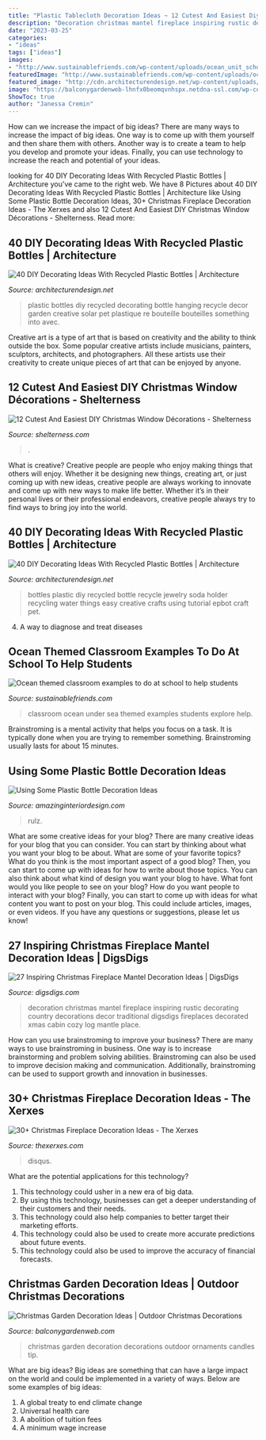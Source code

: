 ```yaml
---
title: "Plastic Tablecloth Decoration Ideas ~ 12 Cutest And Easiest Diy Christmas Window Décorations"
description: "Decoration christmas mantel fireplace inspiring rustic decorating country decorations decor traditional digsdigs fireplaces decorated xmas cabin cozy log mantle place"
date: "2023-03-25"
categories:
- "ideas"
tags: ["ideas"]
images:
- "http://www.sustainablefriends.com/wp-content/uploads/ocean_unit_school_ideas_classroom.jpg"
featuredImage: "http://www.sustainablefriends.com/wp-content/uploads/ocean_unit_school_ideas_classroom.jpg"
featured_image: "http://cdn.architecturendesign.net/wp-content/uploads/2014/09/DIY-Plastic-Bottles-ideas-20.jpg"
image: "https://balconygardenweb-lhnfx0beomqvnhspx.netdna-ssl.com/wp-content/uploads/2015/12/garden-christmas-decoration-1_mini.jpg"
ShowToc: true
author: "Janessa Cremin"
---
```



How can we increase the impact of big ideas?
There are many ways to increase the impact of big ideas. One way is to come up with them yourself and then share them with others. Another way is to create a team to help you develop and promote your ideas. Finally, you can use technology to increase the reach and potential of your ideas.

	

		
looking for 40 DIY Decorating Ideas With Recycled Plastic Bottles | Architecture you've came to the right web. We have 8 Pictures about 40 DIY Decorating Ideas With Recycled Plastic Bottles | Architecture like Using Some Plastic Bottle Decoration Ideas, 30+ Christmas Fireplace Decoration Ideas - The Xerxes and also 12 Cutest And Easiest DIY Christmas Window Décorations - Shelterness. Read more:
		
    
## 40 DIY Decorating Ideas With Recycled Plastic Bottles | Architecture

<img loading=lazy src="http://cdn.architecturendesign.net/wp-content/uploads/2014/09/DIY-Plastic-Bottles-ideas-20.jpg" onerror="this.onerror=null;this.src='https://tse2.mm.bing.net/th?id=OIP.O4khexyC2Pp1s2suZsFxdQHaJ5&amp;pid=15.1';" alt="40 DIY Decorating Ideas With Recycled Plastic Bottles | Architecture">

_Source: architecturendesign.net_

>plastic bottles diy recycled decorating bottle hanging recycle decor garden creative solar pet plastique re bouteille bouteilles something into avec. 

	

Creative art is a type of art that is based on creativity and the ability to think outside the box. Some popular creative artists include musicians, painters, sculptors, architects, and photographers. All these artists use their creativity to create unique pieces of art that can be enjoyed by anyone.

    
## 12 Cutest And Easiest DIY Christmas Window Décorations - Shelterness

<img loading=lazy src="https://i.shelterness.com/2016/11/cutest-and-easiest-diy-christmas-window-decor-ideas-1.jpg" onerror="this.onerror=null;this.src='https://tse3.mm.bing.net/th?id=OIP.irkIT5R4ZyAafCciOPl5oQHaLG&amp;pid=15.1';" alt="12 Cutest And Easiest DIY Christmas Window Décorations - Shelterness">

_Source: shelterness.com_

>. 

	

What is creative?
Creative people are people who enjoy making things that others will enjoy. Whether it be designing new things, creating art, or just coming up with new ideas, creative people are always working to innovate and come up with new ways to make life better. Whether it’s in their personal lives or their professional endeavors, creative people always try to find ways to bring joy into the world.

    
## 40 DIY Decorating Ideas With Recycled Plastic Bottles | Architecture

<img loading=lazy src="http://cdn.architecturendesign.net/wp-content/uploads/2014/09/DIY-Plastic-Bottles-ideas-25.jpg" onerror="this.onerror=null;this.src='https://tse3.mm.bing.net/th?id=OIP.w4HDLXvbw8qFSAIjaDzQhQHaJ_&amp;pid=15.1';" alt="40 DIY Decorating Ideas With Recycled Plastic Bottles | Architecture">

_Source: architecturendesign.net_

>bottles plastic diy recycled bottle recycle jewelry soda holder recycling water things easy creative crafts using tutorial epbot craft pet. 

	

4. A way to diagnose and treat diseases 

    
## Ocean Themed Classroom Examples To Do At School To Help Students

<img loading=lazy src="http://www.sustainablefriends.com/wp-content/uploads/ocean_unit_school_ideas_classroom.jpg" onerror="this.onerror=null;this.src='https://tse3.mm.bing.net/th?id=OIP.gFsLET3CR9g25KIRTFef3wHaJ4&amp;pid=15.1';" alt="Ocean themed classroom examples to do at school to help students">

_Source: sustainablefriends.com_

>classroom ocean under sea themed examples students explore help. 

	

Brainstroming is a mental activity that helps you focus on a task. It is typically done when you are trying to remember something. Brainstroming usually lasts for about 15 minutes.

    
## Using Some Plastic Bottle Decoration Ideas

<img loading=lazy src="https://www.amazinginteriordesign.com/wp-content/uploads/2013/10/p5.jpg" onerror="this.onerror=null;this.src='https://tse2.mm.bing.net/th?id=OIP.lAXUE2m33Xg7zX78_T0q8AHaMY&amp;pid=15.1';" alt="Using Some Plastic Bottle Decoration Ideas">

_Source: amazinginteriordesign.com_

>rulz. 

	

What are some creative ideas for your blog?
There are many creative ideas for your blog that you can consider. You can start by thinking about what you want your blog to be about. What are some of your favorite topics? What do you think is the most important aspect of a good blog? Then, you can start to come up with ideas for how to write about those topics. You can also think about what kind of design you want your blog to have. What font would you like people to see on your blog? How do you want people to interact with your blog? Finally, you can start to come up with ideas for what content you want to post on your blog. This could include articles, images, or even videos. If you have any questions or suggestions, please let us know!

    
## 27 Inspiring Christmas Fireplace Mantel Decoration Ideas | DigsDigs

<img loading=lazy src="http://www.digsdigs.com/photos/inspiring-mantelpiece-decoration-ideas-6.jpg" onerror="this.onerror=null;this.src='https://tse3.mm.bing.net/th?id=OIP.VyXdVEoccStKbujOsInkOwHaJ3&amp;pid=15.1';" alt="27 Inspiring Christmas Fireplace Mantel Decoration Ideas | DigsDigs">

_Source: digsdigs.com_

>decoration christmas mantel fireplace inspiring rustic decorating country decorations decor traditional digsdigs fireplaces decorated xmas cabin cozy log mantle place. 

	

How can you use brainstroming to improve your business?
There are many ways to use brainstroming in business. One way is to increase brainstorming and problem solving abilities. Brainstroming can also be used to improve decision making and communication. Additionally, brainstroming can be used to support growth and innovation in businesses.

    
## 30+ Christmas Fireplace Decoration Ideas - The Xerxes

<img loading=lazy src="http://thexerxes.com/wp-content/uploads/2015/11/2213.jpg" onerror="this.onerror=null;this.src='https://tse1.mm.bing.net/th?id=OIP.2ugcZW1JnyCinJabotldXQHaK0&amp;pid=15.1';" alt="30+ Christmas Fireplace Decoration Ideas - The Xerxes">

_Source: thexerxes.com_

>disqus. 

	

What are the potential applications for this technology?
1. This technology could usher in a new era of big data. 
2. By using this technology, businesses can get a deeper understanding of their customers and their needs. 
3. This technology could also help companies to better target their marketing efforts. 
4. This technology could also be used to create more accurate predictions about future events. 
5. This technology could also be used to improve the accuracy of financial forecasts.

    
## Christmas Garden Decoration Ideas | Outdoor Christmas Decorations

<img loading=lazy src="https://balconygardenweb-lhnfx0beomqvnhspx.netdna-ssl.com/wp-content/uploads/2015/12/garden-christmas-decoration-1_mini.jpg" onerror="this.onerror=null;this.src='https://tse2.mm.bing.net/th?id=OIP.TR2PZMfUVvHiEKOQKLEmkwHaJ4&amp;pid=15.1';" alt="Christmas Garden Decoration Ideas | Outdoor Christmas Decorations">

_Source: balconygardenweb.com_

>christmas garden decoration decorations outdoor ornaments candles tip. 

	

What are big ideas?
Big ideas are something that can have a large impact on the world and could be implemented in a variety of ways. Below are some examples of big ideas: 
1. A global treaty to end climate change 
2. Universal health care 
3. A abolition of tuition fees 
4. A minimum wage increase 

